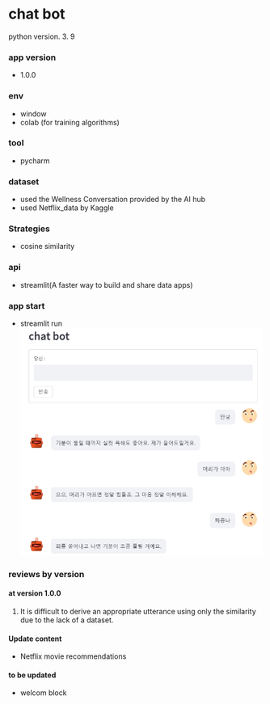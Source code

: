 # chat bot 
python version. 3. 9

### app version
- 1.0.0

### env
- window
- colab (for training algorithms)

### tool
- pycharm

### dataset
- used the Wellness Conversation provided by the AI hub
- used Netflix_data by Kaggle

### Strategies
- cosine similarity

### api
- streamlit(A faster way to build and share data apps)

### app start
- streamlit run
![](jpg/20220407_230323.jpg)

### reviews by version
#### at version 1.0.0
1. It is difficult to derive an appropriate utterance using only the similarity due to the lack of a dataset.

#### Update content
- Netflix movie recommendations

#### to be updated
- welcom block